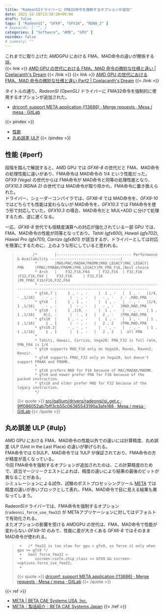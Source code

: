 ```yaml
---
title: "RadeonSIドライバーに FMA32命令を強制するオプションが追加"
date: 2021-12-18T13:18:20+09:00
draft: false
tags: [ "RadeonSI", "GFX9", "GFX10", "RDNA_2" ]
# keywords: [ "", ]
categories: [ "Software", "AMD", "GPU" ]
noindex: false
# summary: ""
---
```


これまでに取り上げた AMDGPU における FMA、MAD命令の違いが関係する話。  
{{< link >}} [AMD GPU の世代における FMA、MAD 命令の微妙な仕様と違い | Coelacanth's Dream](/posts/2020/09/16/amd-gcn-rdna-fma-mad/) {{< /link >}}
{{< link >}} [AMD GPU の世代における FMA、MAD 命令の微妙な仕様と違い Part2 | Coelacanth's Dream](/posts/2021/09/28/amd-gpu-fma-mad-part2/) {{< /link >}}

タイトルの通り、*RadeonSI (OpenGL)* ドライバーに FMA32命令を強制的に使用するオプションが追加された。  

 * [driconf: support META application (!13686) · Merge requests · Mesa / mesa · GitLab](https://gitlab.freedesktop.org/mesa/mesa/-/merge_requests/13686)

{{< pindex >}}
 * [性能](#perf)
 * [丸め誤差 ULP](#ulp)
{{< /pindex >}}

## 性能 {#perf}

段階を踏んで解説すると、AMD GPU では *GFX6-8* の世代だと FMA、MAD命令の処理性能に違いがあり、FMA命令は MAD命令の 1/4 という性能だった。  
*GFX9 (Vega)* の世代からは FMA命令が MAD命令と同等の処理性能となり、*GFX10.3 (RDNA 2)* の世代では MAD命令が取り除かれ、FMA命令に置き換えられた。  
ドライバー、シェーダーコンパイラでは、*GFX6-8* では MAD命令を、*GFX9-10* ではどちらでも性能は変わらないが MAD命令を、*GFX10.3* では FMA命令を使う形で対応していた。*GFX10.3* の場合、MAD命令だと MUL+ADD に分けて処理するため、逆に遅くなる。  

一応、*GFX6-8* 世代でも倍精度演算への対応が強化されている一部 GPU では、FMA、MAD命令の性能が同等となっており、*Tahiti (gfx600), Hawaii (gfx702), Hawaii Pro (gfx701), Carrizo (gfx801)* が該当するが、ドライバーとしては対応を簡潔にするために、上のような形にしていると思われる。  


 > 		      /*        |---------------------------------- Performance & Availability --------------------------------|
 > 		       *        |MAD/MAC/MADAK/MADMK|MAD_LEGACY|MAC_LEGACY|    FMA     |FMAC/FMAAK/FMAMK|FMA_LEGACY|PK_FMA_F16,|Best choice
 > 		       * Arch   |    F32,F16,F64    | F32,F16  | F32,F16  |F32,F16,F64 |    F32,F16     | F32,F16  |PK_FMAC_F16|F16,F32,F64
 > 		       * ------------------------------------------------------------------------------------------------------------------
 > 		       * gfx6,7 |     1 , - , -     |  1 , -   |  1 , -   |1/4, - ,1/16|     - , -      |  - , -   |   - , -   | - ,MAD,FMA
 > 		       * gfx8   |     1 , 1 , -     |  1 , -   |  - , -   |1/4, 1 ,1/16|     - , -      |  - , -   |   - , -   |MAD,MAD,FMA
 > 		       * gfx9   |     1 ,1|0, -     |  1 , -   |  - , -   | 1 , 1 ,1/16|    0|1, -      |  - , 1   |   2 , -   |FMA,MAD,FMA
 > 		       * gfx10  |     1 , - , -     |  1 , -   |  1 , -   | 1 , 1 ,1/16|     1 , 1      |  - , -   |   2 , 2   |FMA,MAD,FMA
 > 		       * gfx10.3|     - , - , -     |  - , -   |  - , -   | 1 , 1 ,1/16|     1 , 1      |  1 , -   |   2 , 2   |  all FMA
 > 		       *
 > 		       * Tahiti, Hawaii, Carrizo, Vega20: FMA_F32 is full rate, FMA_F64 is 1/4
 > 		       * gfx9 supports MAD_F16 only on Vega10, Raven, Raven2, Renoir.
 > 		       * gfx9 supports FMAC_F32 only on Vega20, but doesn't support FMAAK and FMAMK.
 > 		       *
 > 		       * gfx8 prefers MAD for F16 because of MAC/MADAK/MADMK.
 > 		       * gfx9 and newer prefer FMA for F16 because of the packed instruction.
 > 		       * gfx10 and older prefer MAD for F32 because of the legacy instruction.
 > 		       */
 >
 > {{< quote >}} [src/gallium/drivers/radeonsi/si_get.c · 9ff086052ab7bff3cb55c06365543190a3afe188 · Mesa / mesa · GitLab](https://gitlab.freedesktop.org/mesa/mesa/-/blob/9ff086052ab7bff3cb55c06365543190a3afe188/src/gallium/drivers/radeonsi/si_get.c#L1017-1034) {{< /quote >}}

## 丸め誤差 ULP {#ulp}

AMD GPU における FMA、MAD命令の性能以外での違いには計算精度、丸め誤差 ULP (Unit in the Last Place) の違いが挙げられる。  
FMA命令では 0.5ULP、MAD命令では 1ULP が保証されており、FMA命令の方が精度が高くなっている。  
今回 FMA命令を強制するオプションが追加されたのは、この計算精度のためで、該当マージリークエストによれば、精度の違いにより結果の最後のビットが異なることがある。  
シミュレーションによる試作、試験のポストプロセッシングツール [META](https://www.ansa-usa.com/software/meta/) では精度の違いが赤いブロックとして表れ、FMA、MAD命令で目に見える結果も異なってしまう。  

RadeonSIドライバーでは、FMA命令を強制するオプション (`radeonsi_force_use_fma32`) が METAアプリケーションに対してはデフォルトで有効化される。  
またオプションの影響を受ける AMDGPU の世代は、FMA、MAD命令で性能が変わらない *GFX9-10* のみで、性能に差が大きくある *GFX6-8* ではそのまま MAD命令が使われる。  

 > 		+   /* fma32 is too slow for gpu < gfx9, so force it only when gpu >= gfx9 */
 > 		+   bool force_fma32 =
 > 		+      sscreen->info.chip_class >= GFX9 && sscreen->options.force_use_fma32;
 > 		+
 >
 > {{< quote >}} [driconf: support META application (!13686) · Merge requests · Mesa / mesa · GitLab](https://gitlab.freedesktop.org/mesa/mesa/-/merge_requests/13686) {{< /quote >}}

{{< ref >}}
 * [META | BETA CAE Systems USA, Inc.](https://www.ansa-usa.com/software/meta/)
 * [META｜製品紹介｜BETA CAE Systems Japan](https://beta-cae.jp/products/eta/featured/nvh.html)
{{< /ref >}}
